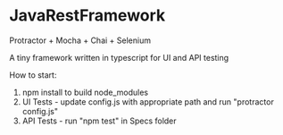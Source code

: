 # JavaRestFramework
Protractor + Mocha + Chai + Selenium

A tiny framework written in typescript for UI and API testing

How to start:
1. npm install to build node_modules
2. UI Tests - update config.js with appropriate path and run "protractor config.js"
3. API Tests - run "npm test" in Specs folder

